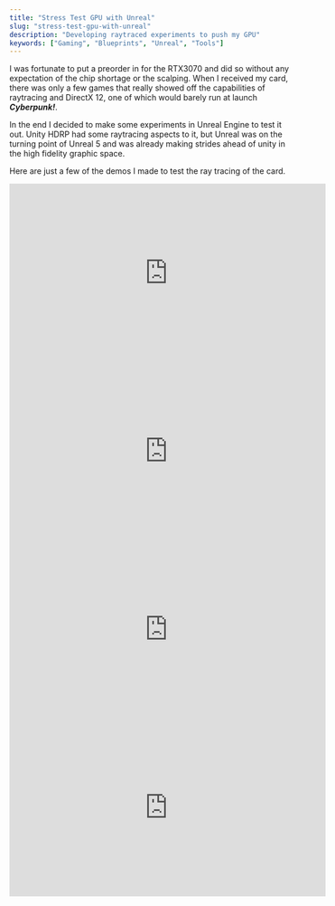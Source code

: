 ```yaml
---
title: "Stress Test GPU with Unreal"
slug: "stress-test-gpu-with-unreal"
description: "Developing raytraced experiments to push my GPU"
keywords: ["Gaming", "Blueprints", "Unreal", "Tools"]
---
```



I was fortunate to put a preorder in for the RTX3070 and did so without any expectation of the chip shortage or the scalping. When I received my card, there was only a few games that really showed off the capabilities of raytracing and DirectX 12, one of which would barely run at launch ***Cyberpunk!***.

In the end I decided to make some experiments in Unreal Engine to test it out. Unity HDRP had some raytracing aspects to it, but Unreal was on the turning point of Unreal 5 and was already making strides ahead of unity in the high fidelity graphic space. 

Here are just a few of the demos I made to test the ray tracing of the card. 

<iframe width="560" height="315" src="https://www.youtube.com/embed/mKFLuTj0-j0?si=G8IBkKM078TUk07c" title="YouTube video player" frameborder="0" allow="accelerometer; autoplay; clipboard-write; encrypted-media; gyroscope; picture-in-picture; web-share" referrerpolicy="strict-origin-when-cross-origin" allowfullscreen></iframe>

<iframe width="560" height="315" src="https://www.youtube.com/embed/YB7JJQncIik?si=-SrmKwrJ8lcxWJuF" title="YouTube video player" frameborder="0" allow="accelerometer; autoplay; clipboard-write; encrypted-media; gyroscope; picture-in-picture; web-share" referrerpolicy="strict-origin-when-cross-origin" allowfullscreen></iframe>

<iframe width="560" height="315" src="https://www.youtube.com/embed/IYOqVJ4PPd4?si=ih3TZCIteuHJdQDN" title="YouTube video player" frameborder="0" allow="accelerometer; autoplay; clipboard-write; encrypted-media; gyroscope; picture-in-picture; web-share" referrerpolicy="strict-origin-when-cross-origin" allowfullscreen></iframe>

<iframe width="560" height="315" src="https://www.youtube.com/embed/tbP6-wpKMmc?si=LDvj9P0Rs45AMV-5" title="YouTube video player" frameborder="0" allow="accelerometer; autoplay; clipboard-write; encrypted-media; gyroscope; picture-in-picture; web-share" referrerpolicy="strict-origin-when-cross-origin" allowfullscreen></iframe>